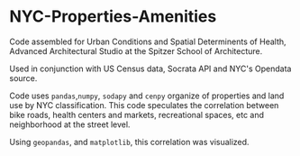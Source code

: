 # NYC-Properties-Amenities
Code assembled for Urban Conditions and Spatial Determinents of Health, Advanced Architectural Studio at the Spitzer School of Architecture.

Used in conjunction with US Census data, Socrata API and NYC's Opendata source.

Code uses ```pandas```,```numpy```, ```sodapy``` and ```cenpy``` organize of properties and land use by NYC classification. This code speculates the correlation between bike roads, health centers and markets, recreational spaces, etc and neighborhood at the street level. 

Using ```geopandas```, and ```matplotlib```, this correlation was visualized. 

